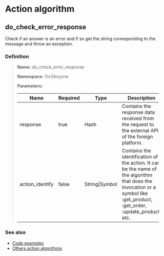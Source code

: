 # Action algorithm

## do_check_error_response

Check if an answer is an error and if so get the string corresponding to the message and throw an exception.
    
### Definition

> **Name:** do_check_error_response
> 
> **Namespace:** Ov2Anyone
>
> **Parameters:**
> 
> | Name | Required | Type | Description |
> | ---- | -------- | ---- | ----------- |
> | response | true | Hash | Contains the response data received from the request to the external API of the foreign platform. |
> | action_identify | false | String\|Symbol | Contains the identification of the action. It can be the name of the algorithm that does the invocation or a symbol like :get_product, :get_order, :update_product, etc. |

### See also
* [Code examples](https://cenit.io/algorithm?f[name][40703][o]=is&f[name][40703][v]=do_check_error_response&f[namespace][40840][o]=starts_with&f[namespace][40840][v]=Ov2)
* [Others action algorithms](overview?id=do_check_error_response)